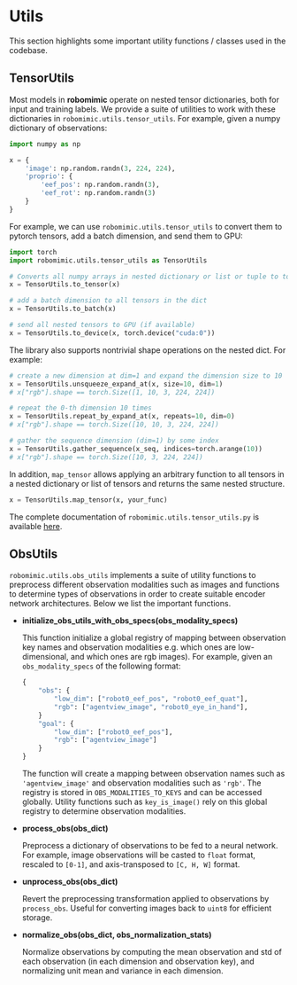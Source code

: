 # Utils

This section highlights some important utility functions / classes used in the codebase.

## TensorUtils

Most models in **robomimic** operate on nested tensor dictionaries, both for input and training labels. We provide a suite of utilities to work with these dictionaries in `robomimic.utils.tensor_utils`. For example, given a numpy dictionary of observations:
```python
import numpy as np

x = {
    'image': np.random.randn(3, 224, 224),
    'proprio': {
        'eef_pos': np.random.randn(3),
        'eef_rot': np.random.randn(3)
    }
}
```

For example, we can use `robomimic.utils.tensor_utils` to convert them to pytorch tensors, add a batch dimension, and send them to GPU:

```python
import torch
import robomimic.utils.tensor_utils as TensorUtils

# Converts all numpy arrays in nested dictionary or list or tuple to torch tensors
x = TensorUtils.to_tensor(x)  

# add a batch dimension to all tensors in the dict
x = TensorUtils.to_batch(x)

# send all nested tensors to GPU (if available)
x = TensorUtils.to_device(x, torch.device("cuda:0"))
```

The library also supports nontrivial shape operations on the nested dict. For example:

```python
# create a new dimension at dim=1 and expand the dimension size to 10
x = TensorUtils.unsqueeze_expand_at(x, size=10, dim=1)  
# x["rgb"].shape == torch.Size([1, 10, 3, 224, 224])

# repeat the 0-th dimension 10 times
x = TensorUtils.repeat_by_expand_at(x, repeats=10, dim=0)  
# x["rgb"].shape == torch.Size([10, 10, 3, 224, 224])

# gather the sequence dimension (dim=1) by some index
x = TensorUtils.gather_sequence(x_seq, indices=torch.arange(10)) 
# x["rgb"].shape == torch.Size([10, 3, 224, 224])
```

In addition, `map_tensor` allows applying an arbitrary function to all tensors in a nested dictionary or list of tensors and returns the same nested structure.
```python
x = TensorUtils.map_tensor(x, your_func)
```

The complete documentation of `robomimic.utils.tensor_utils.py` is available [here](../api/robomimic.utils.html#module-robomimic.utils.tensor_utils).


## ObsUtils

`robomimic.utils.obs_utils` implements a suite of utility functions to preprocess different observation modalities such as images and functions to determine types of observations in order to create suitable encoder network architectures. Below we list the important functions.

- **initialize_obs_utils_with_obs_specs(obs_modality_specs)**
    
    This function initialize a global registry of mapping between observation key names and observation modalities e.g. which ones are low-dimensional, and which ones are rgb images). For example, given an `obs_modality_specs` of the following format:
    ```python
    {
        "obs": {
            "low_dim": ["robot0_eef_pos", "robot0_eef_quat"],
            "rgb": ["agentview_image", "robot0_eye_in_hand"],
        }
        "goal": {
            "low_dim": ["robot0_eef_pos"],
            "rgb": ["agentview_image"]
        }
    }

    ```
    The function will create a mapping between observation names such as `'agentview_image'` and observation modalities such as `'rgb'`. The registry is stored in `OBS_MODALITIES_TO_KEYS` and can be accessed globally. Utility functions such as `key_is_image()` rely on this global registry to determine observation modalities.

- **process_obs(obs_dict)**
    
    Preprocess a dictionary of observations to be fed to a neural network. For example, image observations will be casted to `float` format, rescaled to `[0-1]`, and axis-transposed to `[C, H, W]` format.

- **unprocess_obs(obs_dict)**

    Revert the preprocessing transformation applied to observations by `process_obs`. Useful for converting images back to `uint8` for efficient storage.

- **normalize_obs(obs_dict, obs_normalization_stats)**

    Normalize observations by computing the mean observation and std of each observation (in each dimension and observation key), and normalizing unit mean and variance in each dimension.
